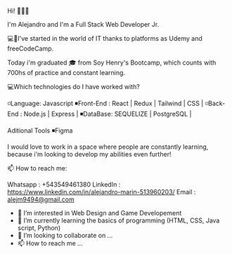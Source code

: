 Hi! 👋👋👋

I'm Alejandro and I'm a Full Stack Web Developer Jr.

💻📱I've started in the world of IT thanks to platforms as Udemy and freeCodeCamp.

Today i'm graduated 🎓 from Soy Henry's Bootcamp, which counts with 700hs of practice and constant learning.


💻Which technologies do I have worked with? 

◽Language: Javascript
◾Front-End : React | Redux | Tailwind | CSS | 
◽Back-End : Node.js | Express | 
◾DataBase: SEQUELIZE | PostgreSQL | 

Aditional Tools
◾Figma

I would love to work in a space where people are constantly learning, because i'm looking to develop my abilities even further!


📫 How to reach me:

Whatsapp : +543549461380
LinkedIn : https://www.linkedin.com/in/alejandro-marin-513960203/
Email : alejm9494@gmail.com




- 👀 I’m interested in Web Design and Game Developement
- 🌱 I’m currently learning the basics of programming (HTML, CSS, Java script, Python)
- 💞️ I’m looking to collaborate on ...
- 📫 How to reach me ...

<!---
KleverKobold/KleverKobold is a ✨ special ✨ repository because its `README.md` (this file) appears on your GitHub profile.
You can click the Preview link to take a look at your changes.
--->

